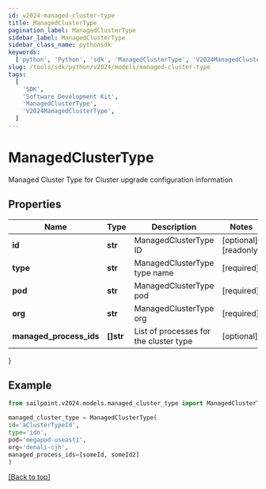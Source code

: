 ```yaml
---
id: v2024-managed-cluster-type
title: ManagedClusterType
pagination_label: ManagedClusterType
sidebar_label: ManagedClusterType
sidebar_class_name: pythonsdk
keywords:
  ['python', 'Python', 'sdk', 'ManagedClusterType', 'V2024ManagedClusterType']
slug: /tools/sdk/python/v2024/models/managed-cluster-type
tags:
  [
    'SDK',
    'Software Development Kit',
    'ManagedClusterType',
    'V2024ManagedClusterType',
  ]
---
```


# ManagedClusterType

Managed Cluster Type for Cluster upgrade configuration information

## Properties

| Name | Type | Description | Notes |
| --- | --- | --- | --- |
| **id** | **str** | ManagedClusterType ID | [optional] [readonly] |
| **type** | **str** | ManagedClusterType type name | [required] |
| **pod** | **str** | ManagedClusterType pod | [required] |
| **org** | **str** | ManagedClusterType org | [required] |
| **managed_process_ids** | **[]str** | List of processes for the cluster type | [optional] |

}

## Example

```python
from sailpoint.v2024.models.managed_cluster_type import ManagedClusterType

managed_cluster_type = ManagedClusterType(
id='aClusterTypeId',
type='idn',
pod='megapod-useast1',
org='denali-cjh',
managed_process_ids=[someId, someId2]
)

```

[[Back to top]](#)
